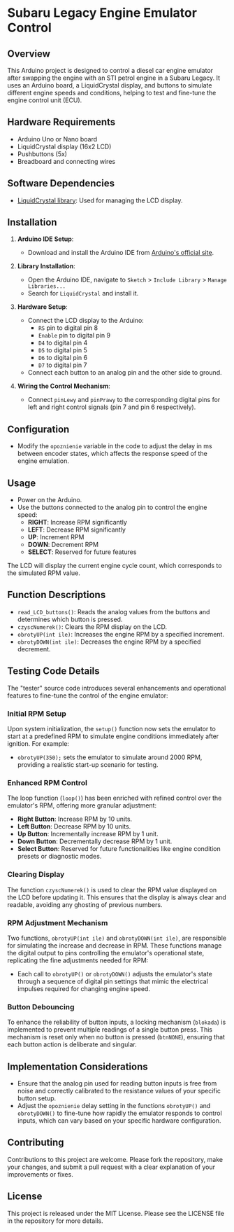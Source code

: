 # Subaru Legacy Engine Emulator Control

## Overview
This Arduino project is designed to control a diesel car engine emulator after swapping the engine with an STI petrol engine in a Subaru Legacy. It uses an Arduino board, a LiquidCrystal display, and buttons to simulate different engine speeds and conditions, helping to test and fine-tune the engine control unit (ECU).

## Hardware Requirements
- Arduino Uno or Nano board
- LiquidCrystal display (16x2 LCD)
- Pushbuttons (5x)
- Breadboard and connecting wires

## Software Dependencies
- [LiquidCrystal library](https://www.arduino.cc/en/Reference/LiquidCrystal): Used for managing the LCD display.

## Installation
1. **Arduino IDE Setup**:
   - Download and install the Arduino IDE from [Arduino's official site](https://www.arduino.cc/en/software).

2. **Library Installation**:
   - Open the Arduino IDE, navigate to `Sketch` > `Include Library` > `Manage Libraries...`
   - Search for `LiquidCrystal` and install it.

3. **Hardware Setup**:
   - Connect the LCD display to the Arduino:
     - `RS` pin to digital pin 8
     - `Enable` pin to digital pin 9
     - `D4` to digital pin 4
     - `D5` to digital pin 5
     - `D6` to digital pin 6
     - `D7` to digital pin 7
   - Connect each button to an analog pin and the other side to ground.

4. **Wiring the Control Mechanism**:
   - Connect `pinLewy` and `pinPrawy` to the corresponding digital pins for left and right control signals (pin 7 and pin 6 respectively).

## Configuration
- Modify the `opoznienie` variable in the code to adjust the delay in ms between encoder states, which affects the response speed of the engine emulation.

## Usage
- Power on the Arduino.
- Use the buttons connected to the analog pin to control the engine speed:
  - **RIGHT**: Increase RPM significantly
  - **LEFT**: Decrease RPM significantly
  - **UP**: Increment RPM
  - **DOWN**: Decrement RPM
  - **SELECT**: Reserved for future features

The LCD will display the current engine cycle count, which corresponds to the simulated RPM value.

## Function Descriptions
- `read_LCD_buttons()`: Reads the analog values from the buttons and determines which button is pressed.
- `czyscNumerek()`: Clears the RPM display on the LCD.
- `obrotyUP(int ile)`: Increases the engine RPM by a specified increment.
- `obrotyDOWN(int ile)`: Decreases the engine RPM by a specified decrement.

## Testing Code Details

The "tester" source code introduces several enhancements and operational features to fine-tune the control of the engine emulator:

### Initial RPM Setup
Upon system initialization, the `setup()` function now sets the emulator to start at a predefined RPM to simulate engine conditions immediately after ignition. For example:
- `obrotyUP(350);` sets the emulator to simulate around 2000 RPM, providing a realistic start-up scenario for testing.

### Enhanced RPM Control
The loop function (`loop()`) has been enriched with refined control over the emulator's RPM, offering more granular adjustment:
- **Right Button**: Increase RPM by 10 units.
- **Left Button**: Decrease RPM by 10 units.
- **Up Button**: Incrementally increase RPM by 1 unit.
- **Down Button**: Decrementally decrease RPM by 1 unit.
- **Select Button**: Reserved for future functionalities like engine condition presets or diagnostic modes.

### Clearing Display
The function `czyscNumerek()` is used to clear the RPM value displayed on the LCD before updating it. This ensures that the display is always clear and readable, avoiding any ghosting of previous numbers.

### RPM Adjustment Mechanism
Two functions, `obrotyUP(int ile)` and `obrotyDOWN(int ile)`, are responsible for simulating the increase and decrease in RPM. These functions manage the digital output to pins controlling the emulator's operational state, replicating the fine adjustments needed for RPM:
- Each call to `obrotyUP()` or `obrotyDOWN()` adjusts the emulator's state through a sequence of digital pin settings that mimic the electrical impulses required for changing engine speed.

### Button Debouncing
To enhance the reliability of button inputs, a locking mechanism (`blokada`) is implemented to prevent multiple readings of a single button press. This mechanism is reset only when no button is pressed (`btnNONE`), ensuring that each button action is deliberate and singular.

## Implementation Considerations
- Ensure that the analog pin used for reading button inputs is free from noise and correctly calibrated to the resistance values of your specific button setup.
- Adjust the `opoznienie` delay setting in the functions `obrotyUP()` and `obrotyDOWN()` to fine-tune how rapidly the emulator responds to control inputs, which can vary based on your specific hardware configuration.


## Contributing
Contributions to this project are welcome. Please fork the repository, make your changes, and submit a pull request with a clear explanation of your improvements or fixes.

## License
This project is released under the MIT License. Please see the LICENSE file in the repository for more details.
